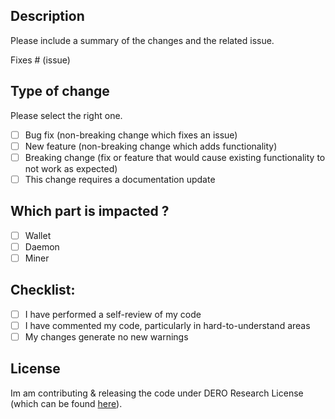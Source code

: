## Description

Please include a summary of the changes and the related issue.

Fixes # (issue)

## Type of change

Please select the right one.

- [ ] Bug fix (non-breaking change which fixes an issue)
- [ ] New feature (non-breaking change which adds functionality)
- [ ] Breaking change (fix or feature that would cause existing functionality to not work as expected)
- [ ] This change requires a documentation update

## Which part is impacted ?

  - [ ] Wallet
  - [ ] Daemon
  - [ ] Miner

## Checklist:

- [ ] I have performed a self-review of my code
- [ ] I have commented my code, particularly in hard-to-understand areas
- [ ] My changes generate no new warnings

## License

Im am contributing & releasing the code under DERO Research License (which can be found [here](https://raw.githubusercontent.com/deroproject/derohe/main/license.txt)). 